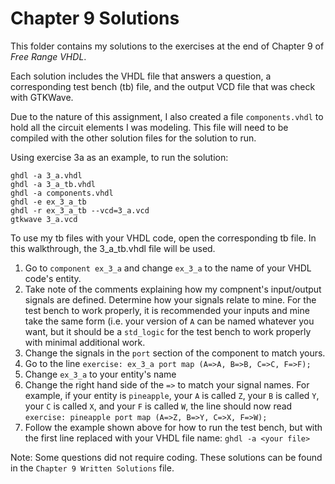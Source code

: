 # Chapter 9 Solutions
This folder contains my solutions to the exercises at the end of Chapter 9 of *Free Range VHDL*.

Each solution includes the VHDL file that answers a question, a corresponding test bench (tb) file, and the output VCD file that was check with GTKWave.

Due to the nature of this assignment, I also created a file ```components.vhdl``` to hold all the circuit elements I was modeling.  This file will need to be compiled with the other solution files for the solution to run.

Using exercise 3a as an example, to run the solution:

```
ghdl -a 3_a.vhdl
ghdl -a 3_a_tb.vhdl
ghdl -a components.vhdl
ghdl -e ex_3_a_tb
ghdl -r ex_3_a_tb --vcd=3_a.vcd
gtkwave 3_a.vcd
```

To use my tb files with your VHDL code, open the corresponding tb file. In this walkthrough, the 3_a_tb.vhdl file will be used.

1. Go to `component ex_3_a` and change `ex_3_a` to the name of your VHDL code's entity.
2. Take note of the comments explaining how my compnent's input/output signals are defined. Determine how your signals relate to mine. For the test bench to work properly, it is recommended your inputs and mine take the same form (i.e. your version of `A` can be named whatever you want, but it should be a `std_logic` for the test bench to work properly with minimal additional work.
3. Change the signals in the `port` section of the component to match yours.
4. Go to the line `exercise: ex_3_a port map (A=>A, B=>B, C=>C, F=>F);`
5. Change `ex_3_a` to your entity's name
6. Change the right hand side of the `=>` to match your signal names. For example, if your entity is `pineapple`, your `A` is called `Z`, your `B` is called `Y`, your `C` is called `X`, and your `F` is called `W`, the line should now read `exercise: pineapple port map (A=>Z, B=>Y, C=>X, F=>W);`
7. Follow the example shown above for how to run the test bench, but with the first line replaced with your VHDL file name: `ghdl -a <your file>`

Note: Some questions did not require coding.  These solutions can be found in the `Chapter 9 Written Solutions` file.
